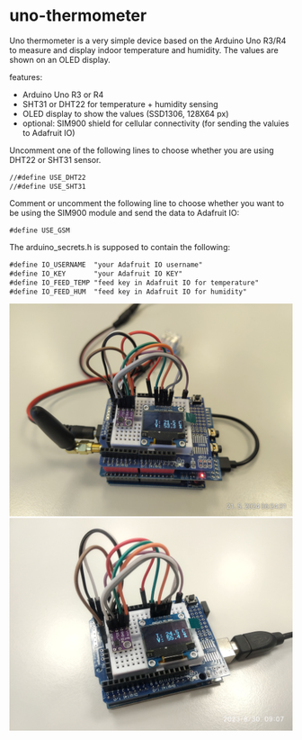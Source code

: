 # uno-thermometer

Uno thermometer is a very simple device based on the Arduino Uno R3/R4 to measure and display indoor temperature and humidity. The values are shown on an OLED display.

features:
* Arduino Uno R3 or R4
* SHT31 or DHT22 for temperature + humidity sensing
* OLED display to show the values (SSD1306, 128X64 px)
* optional: SIM900 shield for cellular connectivity (for sending the valuies to Adafruit IO)

Uncomment one of the following lines to choose whether you are using DHT22 or SHT31 sensor.

```
//#define USE_DHT22
//#define USE_SHT31
```


Comment or uncomment the following line to choose whether you want to be using the SIM900 module and send the data to Adafruit IO:

```
#define USE_GSM
```

The arduino_secrets.h is supposed to contain the following:

```
#define IO_USERNAME  "your Adafruit IO username"
#define IO_KEY       "your Adafruit IO KEY"
#define IO_FEED_TEMP "feed key in Adafruit IO for temperature"
#define IO_FEED_HUM  "feed key in Adafruit IO for humidity"
```

![Photo of thermometer with SIM900 shield](doc/photo2.jpg "Photo of thermometer with SIM900 shield")
![Photo of thermometer without SIM900 shield](doc/photo1.jpg "Photo of the thermometer")
